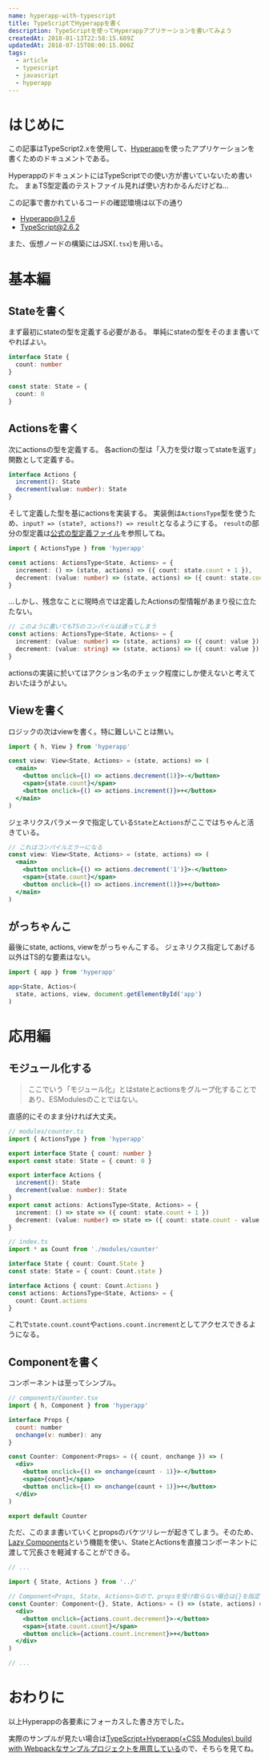 ```yaml
---
name: hyperapp-with-typescript
title: TypeScriptでHyperappを書く
description: TypeScriptを使ってHyperappアプリケーションを書いてみよう
createdAt: 2018-01-13T22:58:15.689Z
updatedAt: 2018-07-15T08:00:15.000Z
tags:
  - article
  - typescript
  - javascript
  - hyperapp
---
```

# はじめに

この記事はTypeScript2.xを使用して、[Hyperapp](https://github.com/hyperapp/hyperapp)を使ったアプリケーションを書くためのドキュメントである。

HyperappのドキュメントにはTypeScriptでの使い方が書いていないため書いた。
まぁTS型定義のテストファイル見れば使い方わかるんだけどね...

この記事で書かれているコードの確認環境は以下の通り

- Hyperapp@1.2.6
- TypeScript@2.6.2

また、仮想ノードの構築にはJSX(`.tsx`)を用いる。

# 基本編

## Stateを書く

まず最初にstateの型を定義する必要がある。
単純にstateの型をそのまま書いてやればよい。

```ts
interface State {
  count: number
}

const state: State = {
  count: 0
}
```

## Actionsを書く

次にactionsの型を定義する。
各actionの型は「入力を受け取ってstateを返す」関数として定義する。

```ts
interface Actions {
  increment(): State
  decrement(value: number): State
}
```

そして定義した型を基にactionsを実装する。
実装側は`ActionsType`型を使うため、`input? => (state?, actions?) => result`となるようにする。
`result`の部分の型定義は[公式の型定義ファイル](https://github.com/hyperapp/hyperapp/blob/fe91524ae43399eac350b65769fa883173bf8818/hyperapp.d.ts#L58)を参照してね。

```ts
import { ActionsType } from 'hyperapp'

const actions: ActionsType<State, Actions> = {
  increment: () => (state, actions) => ({ count: state.count + 1 }),
  decrement: (value: number) => (state, actions) => ({ count: state.count - value }),
}
```

...しかし、残念なことに現時点では定義したActionsの型情報があまり役に立たたない。

```ts
// このように書いてもTSのコンパイルは通ってしまう
const actions: ActionsType<State, Actions> = {
  increment: (value: number) => (state, actions) => ({ count: value }),
  decrement: (value: string) => (state, actions) => ({ count: value })
}
```

actionsの実装に於いてはアクション名のチェック程度にしか使えないと考えておいたほうがよい。

## Viewを書く

ロジックの次はviewを書く。特に難しいことは無い。

```jsx
import { h, View } from 'hyperapp'

const view: View<State, Actions> = (state, actions) => (
  <main>
    <button onclick={() => actions.decrement(1)}>-</button>
    <span>{state.count}</span>
    <button onclick={() => actions.increment()}>+</button>
  </main>
)
```

ジェネリクスパラメータで指定している`State`と`Actions`がここではちゃんと活きている。

```jsx
// これはコンパイルエラーになる
const view: View<State, Actions> = (state, actions) => (
  <main>
    <button onclick={() => actions.decrement('1')}>-</button>
    <span>{state.count}</span>
    <button onclick={() => actions.increment(1)}>+</button>
  </main>
)
```

## がっちゃんこ

最後にstate, actions, viewをがっちゃんこする。
ジェネリクス指定してあげる以外はTS的な要素はない。

```ts
import { app } from 'hyperapp'

app<State, Actios>(
  state, actions, view, document.getElementById('app')
)
```

# 応用編

## モジュール化する

> ここでいう「モジュール化」とはstateとactionsをグループ化することであり、ESModulesのことではない。

直感的にそのまま分ければ大丈夫。

```ts
// modules/counter.ts
import { ActionsType } from 'hyperapp'

export interface State { count: number }
export const state: State = { count: 0 }

export interface Actions {
  increment(): State
  decrement(value: number): State
}
export const actions: ActionsType<State, Actions> = {
  increment: () => state => ({ count: state.count + 1 })
  decrement: (value: number) => state => ({ count: state.count - value })
}
```

```ts
// index.ts
import * as Count from './modules/counter'

interface State { count: Count.State }
const state: State = { count: Count.state }

interface Actions { count: Count.Actions }
const actions: ActionsType<State, Actions> = {
  count: Count.actions
}
```

これで`state.count.count`や`actions.count.increment`としてアクセスできるようになる。

## Componentを書く

コンポーネントは至ってシンプル。

```jsx
// components/Counter.tsx
import { h, Component } from 'hyperapp'

interface Props {
  count: number
  onchange(v: number): any
}

const Counter: Component<Props> = ({ count, onchange }) => (
  <div>
    <button onclick={() => onchange(count - 1)}>-</button>
    <span>{count}</span>
    <button onclick={() => onchange(count + 1)}>+</button>
  </div>
)

export default Counter
```

ただ、このまま書いていくとpropsのバケツリレーが起きてしまう。そのため、[Lazy Components](https://github.com/hyperapp/hyperapp#lazy-components)という機能を使い、StateとActionsを直接コンポーネントに渡して冗長さを軽減することができる。

```jsx
// ...

import { State, Actions } from '../'

// Component<Props, State, Actions>なので、propsを受け取らない場合は{}を指定する
const Counter: Component<{}, State, Actions> = () => (state, actions) => (
  <div>
    <button onclick={actions.count.decrement}>-</button>
    <span>{state.count.count}</span>
    <button onclick={actions.count.increment}>+</button>
  </div>
)

// ...
```

# おわりに

以上Hyperappの各要素にフォーカスした書き方でした。

実際のサンプルが見たい場合は[TypeScript+Hyperapp(+CSS Modules) build with Webpackなサンプルプロジェクトを用意している](https://github.com/pocka/hyperapp-typescript-demo)ので、そちらを見てね。





